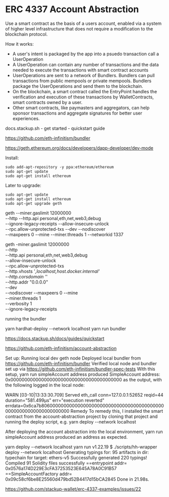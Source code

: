 # ERC 4337 Account Abstraction

Use a smart contract as the basis of a users account, enabled via a system of higher level infrastructure that does not require a modification to the blockchain protocol.

How it works:

* A user's intent is packaged by the app into a psuedo transaction call a UserOperation
* A UserOperation can contain any number of transactions and the data needed to execute the transactions with smart contract accounts
* UserOperations are sent to a network of Bundlers. Bundlers can pull transactions from public mempools or private mempools. Bundlers package the UserOperations and send them to the blockchain.
* On the blockchain, a smart contract called the EntryPoint handles the verification and execution of these transactions by WalletContracts, smart contracts owned by a user.
* Other smart contracts, like paymasters and aggregators, can help sponsor transactions and aggregate signatures for better user experiences.

docs.stackup.sh - get started - quickstart guide

https://github.com/eth-infinitism/bundler

https://geth.ethereum.org/docs/developers/dapp-developer/dev-mode

Install:

```
sudo add-apt-repository -y ppa:ethereum/ethereum
sudo apt-get update
sudo apt-get install ethereum
```


Later to upgrade:

```
sudo apt-get update
sudo apt-get install ethereum
sudo apt-get upgrade geth
```


geth --miner.gaslimit 12000000 \
--http --http.api personal,eth,net,web3,debug \
--ignore-legacy-receipts --allow-insecure-unlock \
--rpc.allow-unprotected-txs   --dev   --nodiscover \
--maxpeers 0 --mine --miner.threads 1   --networkid 1337

geth -miner.gaslimit 12000000 \
--http \
--http.api personal,eth,net,web3,debug \
--allow-insecure-unlock \
--rpc.allow-unprotected-txs \
--http.vhosts '*,localhost,host.docker.internal' \
--http.corsdomain '*' \
--http.addr "0.0.0.0" \
--dev \
--nodiscover --maxpeers 0 --mine \
--miner.threads 1 \
--verbosity 1 \
--ignore-legacy-receipts

running the bundler


yarn hardhat-deploy --network localhost
yarn run bundler

https://docs.stackup.sh/docs/guides/quickstart

https://github.com/eth-infinitism/account-abstraction


Set up:
Running local dev geth node
Deployed local bundler from https://github.com/eth-infinitism/bundler
Verified local node and bundler set up via https://github.com/eth-infinitism/bundler-spec-tests
With this setup, yarn run simpleAccount address produced SimpleAccount address: 0x0000000000000000000000000000000000000000 as the output, with the following logged in the local node:

WARN [03-10|13:33:30.709] Served eth_call  conn=127.0.0.1:52652 reqid=44 duration="581.499µs" err="execution reverted"                    
errdata=0x6ca7b8060000000000000000000000000000000000000000000000000000000000000000
Remedy
To remedy this, I installed the smart contract from the account-abstraction project by cloning that project and running the deploy script, e.g. yarn deploy --network localhost

After deploying the account abstraction into the local environment, yarn run simpleAccount address produced an address as expected.


 yarn deploy --network localhost
yarn run v1.22.19
$ ./scripts/hh-wrapper deploy --network localhost
Generating typings for: 95 artifacts in dir: typechain for target: ethers-v5
Successfully generated 220 typings!
Compiled 91 Solidity files successfully
==entrypoint addr= 0x0576a174D229E3cFA37253523E645A78A0C91B57
==SimpleAccountFactory addr= 0x09c58cf6be8E25560d479bd52B4417d15bCA2845
Done in 21.98s.

https://github.com/stackup-wallet/erc-4337-examples/issues/22

